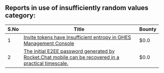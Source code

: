 ## Reports in use of insufficiently random values category:
| S.No | Title | Bounty |
| ---- | ----- | ------ |
| 1 | [Invite tokens have Insufficient entropy in GHES Management Console ](https://hackerone.com/reports/2197801) | $0.0 |
| 2 | [The initial E2EE password generated by Rocket.Chat mobile can be recovered in a practical timescale.](https://hackerone.com/reports/2546437) | $0.0 |